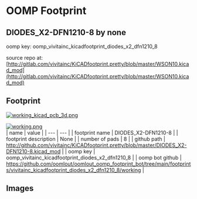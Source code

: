 # OOMP Footprint  
## DIODES_X2-DFN1210-8  by none  
  
oomp key: oomp_vivitainc_kicadfootprint_diodes_x2_dfn1210_8  
  
source repo at: [http://gitlab.com/vivitainc/KiCADfootprint.pretty/blob/master/WSON10.kicad_mod](http://gitlab.com/vivitainc/KiCADfootprint.pretty/blob/master/WSON10.kicad_mod)  
## Footprint  
  
[![working_kicad_pcb_3d.png](working_kicad_pcb_3d_600.png)](working_kicad_pcb_3d.png)  
  
[![working.png](working_600.png)](working.png)  
| name | value | 
| --- | --- | 
| footprint name | DIODES_X2-DFN1210-8 | 
| footprint description | None | 
| number of pads | 8 | 
| github path | http://github.com/vivitainc/KiCADfootprint.pretty/blob/master/DIODES_X2-DFN1210-8.kicad_mod | 
| oomp key | oomp_vivitainc_kicadfootprint_diodes_x2_dfn1210_8 | 
| oomp bot github | https://github.com/oomlout/oomlout_oomp_footprint_bot/tree/main/footprints/vivitainc_kicadfootprint_diodes_x2_dfn1210_8/working | 
## Images  
